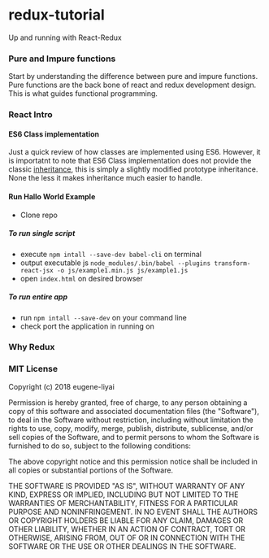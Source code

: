 # redux-tutorial
Up and running with React-Redux

### Pure and Impure functions

Start by understanding the difference between pure and impure functions. Pure functions are the back bone of react and redux development design. This is what guides functional programming.

### React Intro
#### ES6 Class implementation
Just a quick review of how classes are implemented using ES6. However, it is importatnt to note that ES6 Class implementation does not provide the classic [inheritance](https://en.wikipedia.org/wiki/Inheritance_(object-oriented_programming)), this is simply a slightly modified prototype inheritance. None the less it makes inheritance much easier to handle.  

#### Run Hallo World Example
- Clone repo
##### To run single script
- execute `npm intall --save-dev babel-cli` on terminal
- output executable js `node_modules/.bin/babel --plugins transform-react-jsx -o js/example1.min.js js/example1.js`
- open `index.html` on desired browser

##### To run entire app
- run `npm intall --save-dev` on your command line
- check port the application in running on

### Why Redux


### MIT License

Copyright (c) 2018 eugene-liyai

Permission is hereby granted, free of charge, to any person obtaining a copy
of this software and associated documentation files (the "Software"), to deal
in the Software without restriction, including without limitation the rights
to use, copy, modify, merge, publish, distribute, sublicense, and/or sell
copies of the Software, and to permit persons to whom the Software is
furnished to do so, subject to the following conditions:

The above copyright notice and this permission notice shall be included in all
copies or substantial portions of the Software.

THE SOFTWARE IS PROVIDED "AS IS", WITHOUT WARRANTY OF ANY KIND, EXPRESS OR
IMPLIED, INCLUDING BUT NOT LIMITED TO THE WARRANTIES OF MERCHANTABILITY,
FITNESS FOR A PARTICULAR PURPOSE AND NONINFRINGEMENT. IN NO EVENT SHALL THE
AUTHORS OR COPYRIGHT HOLDERS BE LIABLE FOR ANY CLAIM, DAMAGES OR OTHER
LIABILITY, WHETHER IN AN ACTION OF CONTRACT, TORT OR OTHERWISE, ARISING FROM,
OUT OF OR IN CONNECTION WITH THE SOFTWARE OR THE USE OR OTHER DEALINGS IN THE
SOFTWARE.
